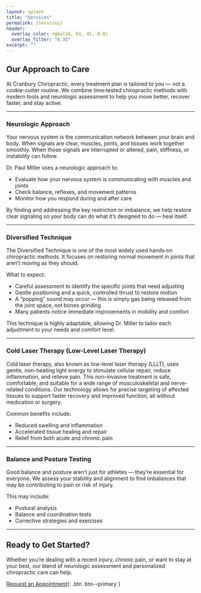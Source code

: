 ```yaml
---
layout: splash
title: "Services"
permalink: /services/
header:
  overlay_color: rgba(16, 61, 45, 0.8)
  overlay_filter: "0.35"
excerpt: ""
---
```



## Our Approach to Care

At Cranbury Chiropractic, every treatment plan is tailored to you — not a cookie-cutter routine. We combine time‑tested chiropractic methods with modern tools and neurologic assessment to help you move better, recover faster, and stay active.

---

### Neurologic Approach

Your nervous system is the communication network between your brain and body. When signals are clear, muscles, joints, and tissues work together smoothly. When those signals are interrupted or altered, pain, stiffness, or instability can follow.

Dr. Paul Miller uses a neurologic approach to:
- Evaluate how your nervous system is communicating with muscles and joints
- Check balance, reflexes, and movement patterns
- Monitor how you respond during and after care

By finding and addressing the key restriction or imbalance, we help restore clear signaling so your body can do what it’s designed to do — heal itself.

---

### Diversified Technique

The Diversified Technique is one of the most widely used hands‑on chiropractic methods. It focuses on restoring normal movement in joints that aren’t moving as they should.

What to expect:
- Careful assessment to identify the specific joints that need adjusting
- Gentle positioning and a quick, controlled thrust to restore motion
- A “popping” sound may occur — this is simply gas being released from the joint space, not bones grinding
- Many patients notice immediate improvements in mobility and comfort

This technique is highly adaptable, allowing Dr. Miller to tailor each adjustment to your needs and comfort level.

---


### Cold Laser Therapy (Low-Level Laser Therapy)

Cold laser therapy, also known as low-level laser therapy (LLLT), uses gentle, non-heating light energy to stimulate cellular repair, reduce inflammation, and relieve pain. This non-invasive treatment is safe, comfortable, and suitable for a wide range of musculoskeletal and nerve-related conditions. Our technology allows for precise targeting of affected tissues to support faster recovery and improved function, all without medication or surgery.

Common benefits include:
- Reduced swelling and inflammation
- Accelerated tissue healing and repair
- Relief from both acute and chronic pain

---

### Balance and Posture Testing

Good balance and posture aren’t just for athletes — they’re essential for everyone. We assess your stability and alignment to find imbalances that may be contributing to pain or risk of injury.

This may include:
- Postural analysis
- Balance and coordination tests
- Corrective strategies and exercises

---

## Ready to Get Started?

Whether you’re dealing with a recent injury, chronic pain, or want to stay at your best, our blend of neurologic assessment and personalized chiropractic care can help.

[Request an Appointment](/contact/){: .btn .btn--primary }